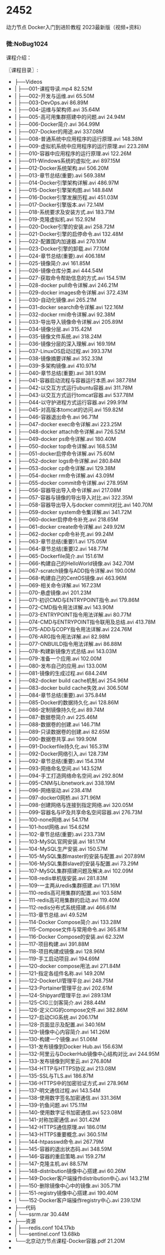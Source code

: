 # 2452
动力节点 Docker入门到进阶教程 2023最新版（视频+资料）
### 微:NoBug1024 


课程介绍：

〖课程目录〗:

- ├──Videos  
- |   ├──001-课程导读.mp4  82.52M
- |   ├──002-开发与运维.avi  65.50M
- |   ├──003-DevOps.avi  86.89M
- |   ├──004-运维与架构师.avi  35.64M
- |   ├──005-高可用集群搭建中的问题.avi  24.94M
- |   ├──006-Docker简介.avi  364.99M
- |   ├──007-Docker的用途.avi  337.08M
- |   ├──008-普通系统中应用程序的运行原理.avi  148.38M
- |   ├──009-虚拟机系统中应用程序的运行原理.avi  223.28M
- |   ├──010-容器中应用程序的运行原理.avi  122.26M
- |   ├──011-Windows系统的虚拟化.avi  897.15M
- |   ├──012-Docker系统架构.avi  506.20M
- |   ├──013-章节总结(重要).avi  569.38M
- |   ├──014-Docker引擎架构详解.avi  486.97M
- |   ├──015-Docker引擎架构图.avi  148.84M
- |   ├──016-Docker引擎发展历程.avi  451.03M
- |   ├──017-Docker引擎版本.avi  72.14M
- |   ├──018-系统要求及安装方式.avi  183.71M
- |   ├──019-克隆虚拟机.avi  152.92M
- |   ├──020-Docker引擎的安装.avi  258.72M
- |   ├──021-Docker引擎的启停命令.avi  132.48M
- |   ├──022-配置国内加速器.avi  270.10M
- |   ├──023-Docker引擎的卸载.avi  77.10M
- |   ├──024-章节总结(重要).avi  406.18M
- |   ├──025-镜像简介.avi  161.85M
- |   ├──026-镜像仓库分类.avi  444.54M
- |   ├──027-获取命令帮助信息的方式.avi  154.51M
- |   ├──028-docker pull命令详解.avi  246.21M
- |   ├──029-docker images命令详解.avi  372.43M
- |   ├──030-自动化镜像.avi  265.21M
- |   ├──031-docker search命令详解.avi  122.16M
- |   ├──032-docker rmi命令详解.avi  92.38M
- |   ├──033-导出导入镜像命令详解.avi  205.89M
- |   ├──034-镜像分层.avi  315.42M
- |   ├──035-镜像文件系统.avi  318.24M
- |   ├──036-镜像分层的深入理解.avi  169.19M
- |   ├──037-LinuxOS启动过程.avi  393.37M
- |   ├──038-镜像摘要详解.avi  352.33M
- |   ├──039-多架构镜像.avi  410.97M
- |   ├──040-章节总结(重要).avi  381.93M
- |   ├──041-容器启动流程与容器运行本质.avi  387.78M
- |   ├──042-以交互方式运行ubuntu容器.avi  311.78M
- |   ├──043-以交互方式运行tomcat容器.avi  537.78M
- |   ├──044-以守护进程方式运行容器.avi  299.91M
- |   ├──045-对高版本tomcat的访问.avi  159.82M
- |   ├──046-容器退出命令.avi  96.71M
- |   ├──047-docker exec命令详解.avi  223.25M
- |   ├──048-docker attach命令详解.avi  726.52M
- |   ├──049-docker ps命令详解.avi  180.40M
- |   ├──050-docker top命令详解.avi  168.53M
- |   ├──051-docker启停命令详解.avi  75.60M
- |   ├──052-docker logs命令详解.avi  280.84M
- |   ├──053-docker cp命令详解.avi  129.38M
- |   ├──054-docker rm命令详解.avi  43.09M
- |   ├──055-docker commit命令详解.avi  278.95M
- |   ├──056-容器导出导入命令详解.avi  217.08M
- |   ├──057-容器与镜像的导出导入对比.avi  322.35M
- |   ├──058-容器导出导入与docker commit对比.avi  140.70M
- |   ├──059-docker system命令集详解.avi  341.72M
- |   ├──060-docker启停命令补充.avi  218.65M
- |   ├──061-docker create命令详解.avi  249.92M
- |   ├──062-docker cp命令补充.avi  99.24M
- |   ├──063-章节总结(重要)1.avi  175.05M
- |   ├──064-章节总结(重要)2.avi  148.77M
- |   ├──065-Dockerfile简介.avi  151.61M
- |   ├──066-构建自己的HelloWorld镜像.avi  342.70M
- |   ├──067-scratch镜像与ADD指令详解.avi  190.00M
- |   ├──068-构建自己的CentOS镜像.avi  463.96M
- |   ├──069-相关命令详解.avi  167.23M
- |   ├──070-悬虚镜像.avi  201.23M
- |   ├──071-初识CMD与ENTRYPOINT指令.avi  179.86M
- |   ├──072-CMD指令用法详解.avi  143.90M
- |   ├──073-ENTRYPOINT指令用法详解.avi  80.77M
- |   ├──074-CMD与ENTRYPOINT指令联用及总结.avi  413.78M
- |   ├──075-ADD与COPY指令用法详解.avi  224.76M
- |   ├──076-ARG指令用法详解.avi  82.98M
- |   ├──077-ONBUILD指令用法详解.avi  86.88M
- |   ├──078-构建新镜像方式总结.avi  143.03M
- |   ├──079-准备一个应用.avi  102.00M
- |   ├──080-发布自己的应用.avi  133.00M
- |   ├──081-镜像的生成过程.avi  684.24M
- |   ├──082-docker build cache机制.avi  254.96M
- |   ├──083-docker build cache失效.avi  306.50M
- |   ├──084-章节总结(重要).avi  375.84M
- |   ├──085-Docker的数据持久化.avi  128.86M
- |   ├──086-定制镜像持久化.avi  89.74M
- |   ├──087-数据卷简介.avi  225.46M
- |   ├──088-数据卷的创建.avi  146.71M
- |   ├──089-只读数据卷的创建.avi  82.65M
- |   ├──090-数据卷共享.avi  199.90M
- |   ├──091-Dockerfile持久化.avi  165.31M
- |   ├──092-Docker网络引入.avi  128.73M
- |   ├──092-章节总结(重要).avi  154.31M
- |   ├──093-网络命名空间.avi  143.52M
- |   ├──094-手工打造网络命名空间.avi  292.80M
- |   ├──095-CNM与Libnetwork.avi  338.19M
- |   ├──096-网络驱动.avi  238.41M
- |   ├──097-docker0网桥.avi  371.96M
- |   ├──098-创建网络与连接到指定网络.avi  320.05M
- |   ├──099-容器名与IP及共享命名空间容器.avi  276.73M
- |   ├──100-none网络.avi  54.17M
- |   ├──101-host网络.avi  154.62M
- |   ├──102-章节总结(重要).avi  233.73M
- |   ├──103-MySQL官网安装.avi  181.17M
- |   ├──104-MySQL生产安装.avi  150.57M
- |   ├──105-MySQL集群master的安装与配置.avi  207.89M
- |   ├──106-MySQL集群slave的安装与配置.avi  73.29M
- |   ├──107-MySQL集群搭建问题及解决.avi  102.09M
- |   ├──108-redis单机版安装.avi  281.83M
- |   ├──109-一主两从redis集群搭建.avi  171.16M
- |   ├──110-redis高可用集群的配置.avi  103.58M
- |   ├──111-redis高可用集群的启动.avi  119.40M
- |   ├──112-redis分布式系统搭建.avi  466.61M
- |   ├──113-章节总结.avi  49.52M
- |   ├──114-Docker Compose简介.avi  133.28M
- |   ├──115-Compose文件与常用命令.avi  365.81M
- |   ├──116-Docker Compose的安装.avi  62.32M
- |   ├──117-项目构建.avi  391.88M
- |   ├──118-项目构建成镜像.avi  128.96M
- |   ├──119-手工启动项目.avi  194.69M
- |   ├──120-docker compose用法.avi  271.84M
- |   ├──121-指定各组件名称.avi  149.20M
- |   ├──122-DockerUI管理平台.avi  248.75M
- |   ├──123-Portainer管理平台.avi  202.61M
- |   ├──124-Shipyard管理平台.avi  289.13M
- |   ├──125-CIG三剑客简介.avi  288.44M
- |   ├──126-定义CIG的compose文件.avi  382.86M
- |   ├──127-启动CIG系统.avi  206.17M
- |   ├──128-页面显示及配置.avi  340.16M
- |   ├──129-镜像中心内容简介.avi  141.26M
- |   ├──130-构建一个镜像.avi  51.06M
- |   ├──131-发布镜像到Docker Hub.avi  156.63M
- |   ├──132-阿里云与DockerHub镜像中心结构对比.avi  244.95M
- |   ├──133-发布镜像到阿里云.avi  276.80M
- |   ├──134-HTTP与HTTPS协议.avi  213.08M
- |   ├──135-SSL与TLS.avi  186.87M
- |   ├──136-HTTPS中的加密验证方式.avi  278.96M
- |   ├──137-明文通信过程.avi  143.54M
- |   ├──138-使用数字签名加密通信.avi  331.36M
- |   ├──139-钓鱼问题.avi  175.11M
- |   ├──140-使用数字证书加密通信.avi  523.08M
- |   ├──141-对称加密通信.avi  301.42M
- |   ├──142-HTTPS通信原理.avi  186.01M
- |   ├──143-HTTPS重要概念.avi  360.51M
- |   ├──144-htpasswd命令.avi  267.79M
- |   ├──145-容器的退出状态码.avi  348.59M
- |   ├──146-容器的重启策略.avi  159.27M
- |   ├──147-克隆主机.avi  88.57M
- |   ├──148-distribution镜像中心搭建.avi  60.26M
- |   ├──149-Docker客户端操作distribution中心.avi  143.21M
- |   ├──150-删除镜像中心中的镜像.avi  305.71M
- |   ├──151-registry镜像中心搭建.avi  190.40M
- |   └──152-Docker客户端操作registry中心.avi  239.12M
- ├──代码  
- |   └──ssrm.rar  30.44M
- ├──资源  
- |   ├──redis.conf  104.17kb
- |   └──sentinel.conf  13.68kb
- └──北京动力节点课程-Docker容器.pdf  21.20M
- 
